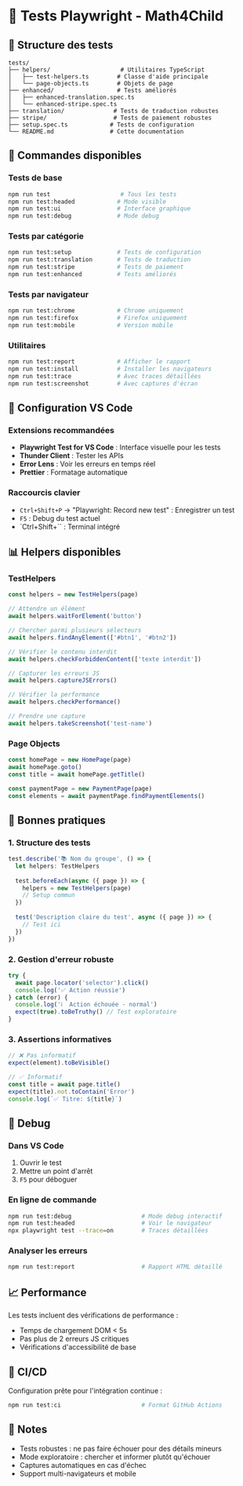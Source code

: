 # 🧪 Tests Playwright - Math4Child

## 📁 Structure des tests

```
tests/
├── helpers/                    # Utilitaires TypeScript
│   ├── test-helpers.ts        # Classe d'aide principale
│   └── page-objects.ts        # Objets de page
├── enhanced/                  # Tests améliorés
│   ├── enhanced-translation.spec.ts
│   └── enhanced-stripe.spec.ts
├── translation/              # Tests de traduction robustes
├── stripe/                   # Tests de paiement robustes
├── setup.spec.ts            # Tests de configuration
└── README.md                # Cette documentation
```

## 🚀 Commandes disponibles

### Tests de base
```bash
npm run test                    # Tous les tests
npm run test:headed            # Mode visible
npm run test:ui                # Interface graphique
npm run test:debug             # Mode debug
```

### Tests par catégorie
```bash
npm run test:setup             # Tests de configuration
npm run test:translation       # Tests de traduction
npm run test:stripe            # Tests de paiement
npm run test:enhanced          # Tests améliorés
```

### Tests par navigateur
```bash
npm run test:chrome            # Chrome uniquement
npm run test:firefox           # Firefox uniquement
npm run test:mobile            # Version mobile
```

### Utilitaires
```bash
npm run test:report            # Afficher le rapport
npm run test:install           # Installer les navigateurs
npm run test:trace             # Avec traces détaillées
npm run test:screenshot        # Avec captures d'écran
```

## 🔧 Configuration VS Code

### Extensions recommandées
- **Playwright Test for VS Code** : Interface visuelle pour les tests
- **Thunder Client** : Tester les APIs
- **Error Lens** : Voir les erreurs en temps réel
- **Prettier** : Formatage automatique

### Raccourcis clavier
- `Ctrl+Shift+P` → "Playwright: Record new test" : Enregistrer un test
- `F5` : Debug du test actuel
- `Ctrl+Shift+\`` : Terminal intégré

## 📊 Helpers disponibles

### TestHelpers
```typescript
const helpers = new TestHelpers(page)

// Attendre un élément
await helpers.waitForElement('button')

// Chercher parmi plusieurs sélecteurs
await helpers.findAnyElement(['#btn1', '#btn2'])

// Vérifier le contenu interdit
await helpers.checkForbiddenContent(['texte interdit'])

// Capturer les erreurs JS
await helpers.captureJSErrors()

// Vérifier la performance
await helpers.checkPerformance()

// Prendre une capture
await helpers.takeScreenshot('test-name')
```

### Page Objects
```typescript
const homePage = new HomePage(page)
await homePage.goto()
const title = await homePage.getTitle()

const paymentPage = new PaymentPage(page)
const elements = await paymentPage.findPaymentElements()
```

## 🎯 Bonnes pratiques

### 1. Structure des tests
```typescript
test.describe('📚 Nom du groupe', () => {
  let helpers: TestHelpers
  
  test.beforeEach(async ({ page }) => {
    helpers = new TestHelpers(page)
    // Setup commun
  })
  
  test('Description claire du test', async ({ page }) => {
    // Test ici
  })
})
```

### 2. Gestion d'erreur robuste
```typescript
try {
  await page.locator('selector').click()
  console.log('✅ Action réussie')
} catch (error) {
  console.log('ℹ️  Action échouée - normal')
  expect(true).toBeTruthy() // Test exploratoire
}
```

### 3. Assertions informatives
```typescript
// ❌ Pas informatif
expect(element).toBeVisible()

// ✅ Informatif  
const title = await page.title()
expect(title).not.toContain('Error')
console.log(`✅ Titre: ${title}`)
```

## 🐛 Debug

### Dans VS Code
1. Ouvrir le test
2. Mettre un point d'arrêt
3. `F5` pour déboguer

### En ligne de commande
```bash
npm run test:debug                    # Mode debug interactif
npm run test:headed                   # Voir le navigateur
npx playwright test --trace=on        # Traces détaillées
```

### Analyser les erreurs
```bash
npm run test:report                   # Rapport HTML détaillé
```

## 📈 Performance

Les tests incluent des vérifications de performance :
- Temps de chargement DOM < 5s
- Pas plus de 2 erreurs JS critiques
- Vérifications d'accessibilité de base

## 🔄 CI/CD

Configuration prête pour l'intégration continue :
```bash
npm run test:ci                       # Format GitHub Actions
```

## 📝 Notes

- Tests robustes : ne pas faire échouer pour des détails mineurs
- Mode exploratoire : chercher et informer plutôt qu'échouer
- Captures automatiques en cas d'échec
- Support multi-navigateurs et mobile
